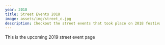 ```yaml
---
year: 2018
title: Street Events 2018
image: assets/img/street_c.jpg
description: Checkout the street events that took place on 2018 festival!
---
```

This is the upcoming 2019 street event page